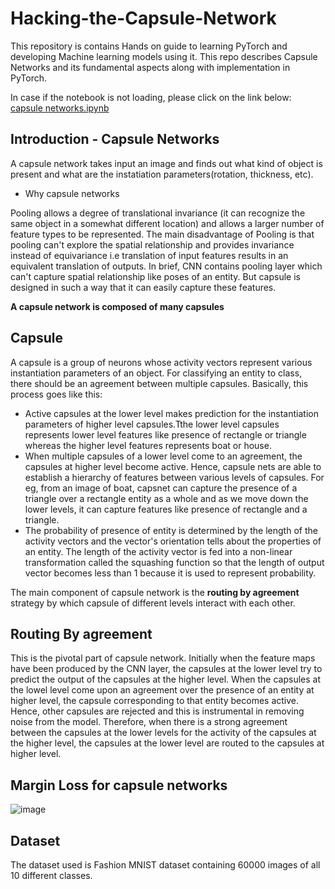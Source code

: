 # Hacking-the-Capsule-Network

This repository is contains Hands on guide to learning PyTorch and developing Machine learning models using it. This repo describes Capsule Networks and its fundamental aspects along with implementation in PyTorch.

In case if the notebook is not loading, please click on the link below:
<br/>
[capsule networks.ipynb](https://nbviewer.jupyter.org/github/PyExtreme/Hacking-the-Capsule-Network/blob/master/capsule%20networks.ipynb)

## Introduction - Capsule Networks

A capsule network takes input an image and finds out what kind of object is present and what are the instatiation parameters(rotation, thickness, etc).

* Why capsule networks 

Pooling allows a degree of translational invariance (it can recognize the same object in a somewhat different location) and allows a larger number of feature types to be represented. The main disadvantage of Pooling is that pooling can't explore the spatial relationship and provides invariance instead of equivariance i.e translation of input features results in an equivalent translation of outputs. In brief, CNN contains pooling layer which can't capture spatial relationship like poses of an entity. But capsule is designed in such a way that it can easily capture these features.


**A capsule network is composed of many capsules**

## Capsule

A capsule is a group of neurons whose activity vectors represent various instantiation parameters of an object. For classifying an entity to class, there should be an agreement between multiple capsules. Basically, this process goes like this:

* Active capsules at the lower level makes prediction for the instantiation parameters of higher level capsules.Tthe lower level capsules represents lower level features like presence of rectangle or triangle whereas the higher level features represents boat or house.
* When multiple capsules of a lower level come to an agreement, the capsules at higher level become active. Hence, capsule nets are able to establish a hierarchy of features between various levels of capsules. For eg, from an image of boat, capsnet can capture the presence of a triangle over a rectangle entity as a whole and as we move down the lower levels, it can capture features like presence of rectangle and a triangle.
* The probability of presence of entity is determined by the length of the activity vectors and the vector's orientation tells about the properties of an entity.
The length of the activity vector is fed into a non-linear transformation called the squashing function so that the length of output vector becomes less than 1 because it is used to represent probability.

The main component of capsule network is the **routing by agreement** strategy by which capsule of different levels interact with each other.

## Routing By agreement

This is the pivotal part of capsule network. Initially when the feature maps have been produced by the CNN layer, the capsules at the lower level try to predict the output of the capsules at the higher level. When the capsules at the lowel level come upon an agreement over the presence of an entity at higher level, the capsule corresponding to that entity becomes active. Hence, other capsules are rejected and this is instrumental in removing noise from the model. Therefore, when there is a strong agreement between the capsules at the lower levels for the activity of the capsules at the higher level, the capsules at the lower level are routed to the capsules at higher level.


## Margin Loss for capsule networks

![image](https://user-images.githubusercontent.com/18027903/51508068-c9ca3a00-1e19-11e9-8688-17c2fef643dc.png)

## Dataset

The dataset used is Fashion MNIST dataset containing 60000 images of all 10 different classes.
